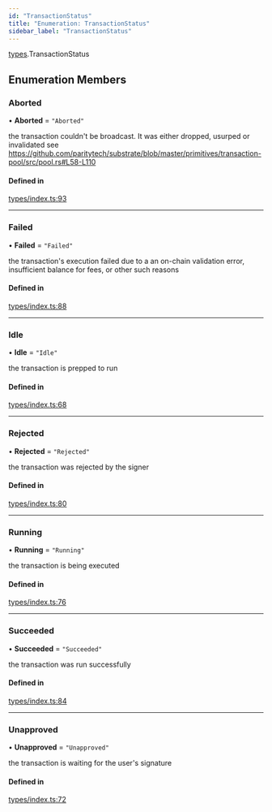 ```yaml
---
id: "TransactionStatus"
title: "Enumeration: TransactionStatus"
sidebar_label: "TransactionStatus"
---
```


[types](../../../modules/Types/Types.md).TransactionStatus

## Enumeration Members

### Aborted

• **Aborted** = ``"Aborted"``

the transaction couldn't be broadcast. It was either dropped, usurped or invalidated
see https://github.com/paritytech/substrate/blob/master/primitives/transaction-pool/src/pool.rs#L58-L110

#### Defined in

[types/index.ts:93](https://github.com/PolymeshAssociation/polymesh-sdk/blob/720afb69c/src/types/index.ts#L93)

___

### Failed

• **Failed** = ``"Failed"``

the transaction's execution failed due to a an on-chain validation error, insufficient balance for fees, or other such reasons

#### Defined in

[types/index.ts:88](https://github.com/PolymeshAssociation/polymesh-sdk/blob/720afb69c/src/types/index.ts#L88)

___

### Idle

• **Idle** = ``"Idle"``

the transaction is prepped to run

#### Defined in

[types/index.ts:68](https://github.com/PolymeshAssociation/polymesh-sdk/blob/720afb69c/src/types/index.ts#L68)

___

### Rejected

• **Rejected** = ``"Rejected"``

the transaction was rejected by the signer

#### Defined in

[types/index.ts:80](https://github.com/PolymeshAssociation/polymesh-sdk/blob/720afb69c/src/types/index.ts#L80)

___

### Running

• **Running** = ``"Running"``

the transaction is being executed

#### Defined in

[types/index.ts:76](https://github.com/PolymeshAssociation/polymesh-sdk/blob/720afb69c/src/types/index.ts#L76)

___

### Succeeded

• **Succeeded** = ``"Succeeded"``

the transaction was run successfully

#### Defined in

[types/index.ts:84](https://github.com/PolymeshAssociation/polymesh-sdk/blob/720afb69c/src/types/index.ts#L84)

___

### Unapproved

• **Unapproved** = ``"Unapproved"``

the transaction is waiting for the user's signature

#### Defined in

[types/index.ts:72](https://github.com/PolymeshAssociation/polymesh-sdk/blob/720afb69c/src/types/index.ts#L72)
